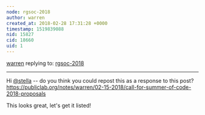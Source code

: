 ```yaml
---
node: rgsoc-2018
author: warren
created_at: 2018-02-28 17:31:28 +0000
timestamp: 1519839088
nid: 15827
cid: 18660
uid: 1
---
```




[warren](../profile/warren) replying to: [rgsoc-2018](../wiki/rgsoc-2018)

----
Hi [@stella](/profile/stella) -- do you think you could repost this as a response to this post? https://publiclab.org/notes/warren/02-15-2018/call-for-summer-of-code-2018-proposals

This looks great, let's get it listed!